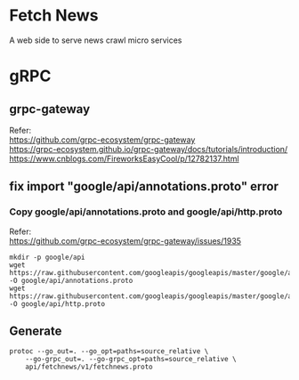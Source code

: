 # Fetch News
A web side to serve news crawl micro services

# gRPC

## grpc-gateway
Refer:  
https://github.com/grpc-ecosystem/grpc-gateway  
https://grpc-ecosystem.github.io/grpc-gateway/docs/tutorials/introduction/  
https://www.cnblogs.com/FireworksEasyCool/p/12782137.html  

## fix import "google/api/annotations.proto"  error
### Copy google/api/annotations.proto and google/api/http.proto
Refer:  
https://github.com/grpc-ecosystem/grpc-gateway/issues/1935  
```
mkdir -p google/api
wget https://raw.githubusercontent.com/googleapis/googleapis/master/google/api/annotations.proto -O google/api/annotations.proto
wget https://raw.githubusercontent.com/googleapis/googleapis/master/google/api/http.proto -O google/api/http.proto
```
## Generate
```
protoc --go_out=. --go_opt=paths=source_relative \
    --go-grpc_out=. --go-grpc_opt=paths=source_relative \
    api/fetchnews/v1/fetchnews.proto
```
